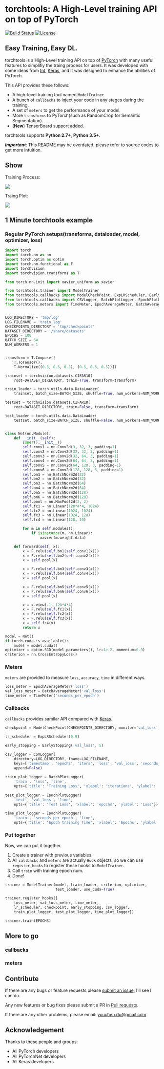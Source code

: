 # torchtools: A High-Level training API on top of PyTorch

[![Build Status](https://travis-ci.org/Time1ess/torchtools.svg?branch=master)](https://travis-ci.org/Time1ess/torchtools)
[![License](https://img.shields.io/badge/License-BSD%203--Clause-blue.svg)](https://github.com/Time1ess/torchtools/blob/master/LICENSE)

## Easy Training, Easy DL.

torchtools is a High-Level training API on top of [PyTorch](http://pytorch.org) with many useful features to simplifiy the traing process for users.
It was developed with some ideas from [tnt](https://github.com/pytorch/tnt), [Keras](https://github.com/fchollet/keras), and it was designed to enhance the abilities of PyTorch.

This API provides these follows:

* A high-level training tool named `ModelTrainer`.
* A bunch of `callbacks` to inject your code in any stages during the training.
* A set of `meters` to get the performance of your model.
* More `transforms` to PyTorch(such as RandomCrop for Semantic Segmentation).
* (**New**) TensorBoard support added.

torchtools supports **Python 2.7+**, **Python 3.5+**.

***Important***: This README may be overdated, please refer to source codes to get more intuition.

## Show

Training Process:

![](training_process.gif)

Traing Plot:

![](training_plot.gif)

## 1 Minute torchtools example

### Regular PyTorch setups(transforms, dataloader, model, optimizer, loss)

```Python
import torch
import torch.nn as nn
import torch.optim as optim
import torch.nn.functional as F
import torchvision
import torchvision.transforms as T

from torch.nn.init import xavier_uniform as xavier

from torchtools.trainer import ModelTrainer
from torchtools.callbacks import ModelCheckPoint, ExpLRScheduler, EarlyStopping
from torchtools.callbacks import CSVLogger, BatchPlotLogger, EpochPlotLogger
from torchtools.meters import TimeMeter, EpochAverageMeter, BatchAverageMeter


LOG_DIRECTORY = 'tmp/log'
LOG_FILENAME = 'train_log'
CHECKPOINTS_DIRECTORY = 'tmp/checkpoints'
DATASET_DIRECTORY = '/share/datasets'
EPOCHS = 100
BATCH_SIZE = 64
NUM_WORKERS = 1


transform = T.Compose([
    T.ToTensor(),
    T.Normalize((0.5, 0.5, 0.5), (0.5, 0.5, 0.5))])

trainset = torchvision.datasets.CIFAR10(
    root=DATASET_DIRECTORY, train=True, transform=transform)

train_loader = torch.utils.data.DataLoader(
    trainset, batch_size=BATCH_SIZE, shuffle=True, num_workers=NUM_WORKERS)

testset = torchvision.datasets.CIFAR10(
    root=DATASET_DIRECTORY, train=False, transform=transform)

test_loader = torch.utils.data.DataLoader(
    testset, batch_size=BATCH_SIZE, shuffle=False, num_workers=NUM_WORKERS)


class Net(nn.Module):
    def __init__(self):
        super().__init__()
        self.conv1 = nn.Conv2d(3, 32, 3, padding=1)
        self.conv2 = nn.Conv2d(32, 32, 3, padding=1)
        self.conv3 = nn.Conv2d(32, 64, 3, padding=1)
        self.conv4 = nn.Conv2d(64, 64, 3, padding=1)
        self.conv5 = nn.Conv2d(64, 128, 3, padding=1)
        self.conv6 = nn.Conv2d(128, 128, 3, padding=1)
        self.bn1 = nn.BatchNorm2d(32)
        self.bn2 = nn.BatchNorm2d(32)
        self.bn3 = nn.BatchNorm2d(64)
        self.bn4 = nn.BatchNorm2d(64)
        self.bn5 = nn.BatchNorm2d(128)
        self.bn6 = nn.BatchNorm2d(128)
        self.pool = nn.MaxPool2d(2, 2)
        self.fc1 = nn.Linear(128*4*4, 1024)
        self.fc2 = nn.Linear(1024, 1024)
        self.fc3 = nn.Linear(1024, 128)
        self.fc4 = nn.Linear(128, 10)

        for m in self.modules():
            if isinstance(m, nn.Linear):
                xavier(m.weight.data)

    def forward(self, x):
        x = F.relu(self.bn1(self.conv1(x)))  
        x = F.relu(self.bn2(self.conv2(x)))  
        x = self.pool(x)  

        x = F.relu(self.bn3(self.conv3(x)))  
        x = F.relu(self.bn4(self.conv4(x)))  
        x = self.pool(x)  

        x = F.relu(self.bn5(self.conv5(x))) 
        x = F.relu(self.bn6(self.conv6(x))) 
        x = self.pool(x)  

        x = x.view(-1, 128*4*4)
        x = F.relu(self.fc1(x))
        x = F.relu(self.fc2(x))
        x = F.relu(self.fc3(x))
        x = self.fc4(x)
        return x

model = Net()
if torch.cuda.is_available():
    model = model.cuda()
optimizer = optim.SGD(model.parameters(), lr=1e-2, momentum=0.9)
criterion = nn.CrossEntropyLoss()
```

### Meters

`meters` are provided to measure `loss`, `accuracy`, `time` in different ways.

```Python
loss_meter = EpochAverageMeter('loss')
val_loss_meter = BatchAverageMeter('val_loss')
time_meter = TimeMeter('seconds_per_epoch')
```

### Callbacks

`callbacks` provides samilar API compared with [Keras](https://github.com/fchollet/keras).

```Python
checkpoint = ModelCheckPoint(CHECKPOINTS_DIRECTORY, monitor='val_loss')

lr_scheduler = ExpLRScheduler(0.9)

early_stopping = EarlyStopping('val_loss', 5)

csv_logger = CSVLogger(
	directory=LOG_DIRECTORY, fname=LOG_FILENAME,
	keys=['timestamp', 'epochs', 'iters', 'loss', 'val_loss', 'seconds_per_epoch'],
	append=False)
	
train_plot_logger = BatchPlotLogger(
    'train', 'loss', 'line',
    opts={'title': 'Training Loss', 'xlabel': 'iterations', 'ylabel': 'Loss'})
                                   
test_plot_logger = EpochPlotLogger(
    'test', 'val_loss', 'line',
    opts={'title': 'Test Loss', 'xlabel': 'epochs', 'ylabel': 'Loss'})
    
time_plot_logger = EpochPlotLogger(
    'train', 'seconds_per_epoch', 'line',
    opts={'title': 'Epoch training Time', 'xlabel': 'Epochs', 'ylabel': 'Seconds'})
```

### Put together

Now, we can put it together.

1. Create a trainer with previous variables.
2. All `callbacks` and `meters` are actually `Hook` objects, so we can use `register_hooks` to register these hooks to `ModelTrainer`.
3. Call `train` with training epoch num.
4. Done!

```Python
trainer = ModelTrainer(model, train_loader, criterion, optimizer,
                       test_loader, use_cuda=True)

trainer.register_hooks([
    loss_meter, val_loss_meter, time_meter,
    lr_scheduler, checkpoint, early_stopping, csv_logger,
    train_plot_logger, test_plot_logger, time_plot_logger])

trainer.train(EPOCHS)
```

## More to go

### callbacks

### meters


## Contribute

If there are any bugs or feature requests please [submit an issue](https://github.com/Time1ess/torchtools/issues/new), I'll see I can do.

Any new features or bug fixes please submit a PR in [Pull requests](https://github.com/Time1ess/torchtools/pulls).

If there are any other problems, please email: <a href="mailto:youche.du@gmail.com">youchen.du@gmail.com</a>

## Acknowledgement

Thanks to these people and groups:

* All PyTorch developers
* All PyTorchNet developers
* All Keras developers
